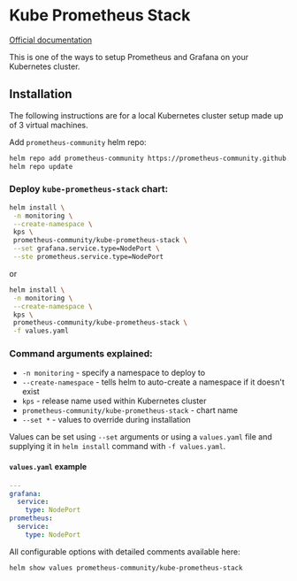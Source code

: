 # Kube Prometheus Stack

[Official documentation](https://github.com/prometheus-community/helm-charts/tree/main/charts/kube-prometheus-stack)

This is one of the ways to setup Prometheus and Grafana on your Kubernetes cluster.

## Installation

The following instructions are for a local Kubernetes cluster setup made up of 3 virtual machines.

Add `prometheus-community` helm repo:

```bash
helm repo add prometheus-community https://prometheus-community.github.io/helm-charts
helm repo update
```

### Deploy `kube-prometheus-stack` chart:

```bash
helm install \
 -n monitoring \
 --create-namespace \
 kps \
 prometheus-community/kube-prometheus-stack \
 --set grafana.service.type=NodePort \
 --ste prometheus.service.type=NodePort
```

or

```bash
helm install \
 -n monitoring \
 --create-namespace \
 kps \
 prometheus-community/kube-prometheus-stack \
 -f values.yaml
```

### Command arguments explained:

* `-n monitoring` - specify a namespace to deploy to
* `--create-namespace` - tells helm to auto-create a namespace if it doesn't exist
* `kps` - release name used within Kubernetes cluster
* `prometheus-community/kube-prometheus-stack` - chart name
* `--set *` - values to override during installation

Values can be set using `--set` arguments or using a `values.yaml` file and supplying it in `helm install` command with `-f values.yaml`.

#### `values.yaml` example

```yaml
---
grafana:
  service:
    type: NodePort
prometheus:
  service:
    type: NodePort
```

All configurable options with detailed comments available here:

```bash
helm show values prometheus-community/kube-prometheus-stack
```
